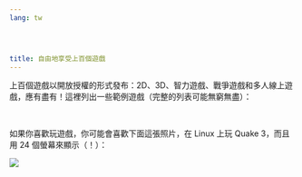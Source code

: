 ```yaml
---
lang: tw
﻿



title: 自由地享受上百個遊戲
---
```


上百個遊戲以開放授權的形式發布：2D、3D、智力遊戲、戰爭遊戲和多人線上遊戲，應有盡有！這裡列出一些範例遊戲（完整的列表可能無窮無盡）：

<div id="items">



<br class="clearboth" />


如果你喜歡玩遊戲，你可能會喜歡下面這張照片，在 Linux 上玩 Quake 3，而且用 24 個螢幕來顯示（！）：

<a href="Images/quake_24_screens.jpg"><img src="Images/quake_24_screens_thumbnail.jpg" /></a>



